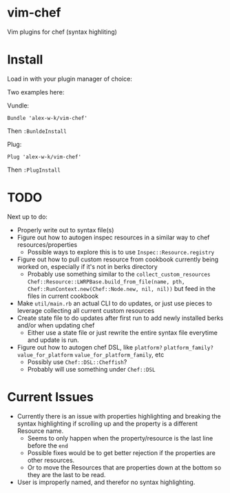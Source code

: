 vim-chef
========

Vim plugins for chef (syntax highliting)


Install
===============

Load in with your plugin manager of choice:

Two examples here:

Vundle:
```
Bundle 'alex-w-k/vim-chef'
```
Then `:BunldeInstall`

Plug:
```
Plug 'alex-w-k/vim-chef'
```
Then `:PlugInstall`

TODO
====
Next up to do:
- Properly write out to syntax file(s)
- Figure out how to autogen inspec resources in a similar way to chef resources/properties
  - Possible ways to explore this is to use `Inspec::Resource.registry`
- Figure out how to pull custom resource from cookbook currently being worked on, especially if it's not in berks directory
  - Probably use something similar to the `collect_custom_resources` `Chef::Resource::LWRPBase.build_from_file(name, pth, Chef::RunContext.new(Chef::Node.new, nil, nil))` but feed in the files in current cookbook
- Make `util/main.rb` an actual CLI to do updates, or just use pieces to leverage collecting all current custom resources
- Create state file to do updates after first run to add newly installed berks and/or when updating chef
  - Either use a state file or just rewrite the entire syntax file everytime and update is run.
- Figure out how to autogen chef DSL, like `platform?` `platform_family?` `value_for_platform` `value_for_platform_family`, etc
  - Possibly use `Chef::DSL::Cheffish`?
  - Probably will use something under `Chef::DSL`

Current Issues
==============
- Currently there is an issue with properties highlighting and breaking the syntax highlighting if scrolling up and the property is a different Resource name. 
  - Seems to only happen when the property/resource is the last line before the `end`
  - Possible fixes would be to get better rejection if the properties are other resources.
  - Or to move the Resources that are properties down at the bottom so they are the last to be read.
- User is improperly named, and therefor no syntax highlighting.
